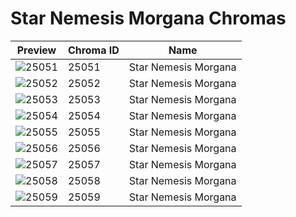 # Star Nemesis Morgana Chromas



| Preview | Chroma ID | Name |
|---------|-----------|------|
| ![25051](https://raw.communitydragon.org/latest/plugins/rcp-be-lol-game-data/global/default/v1/champion-chroma-images/25/25051.png) | 25051 | Star Nemesis Morgana |
| ![25052](https://raw.communitydragon.org/latest/plugins/rcp-be-lol-game-data/global/default/v1/champion-chroma-images/25/25052.png) | 25052 | Star Nemesis Morgana |
| ![25053](https://raw.communitydragon.org/latest/plugins/rcp-be-lol-game-data/global/default/v1/champion-chroma-images/25/25053.png) | 25053 | Star Nemesis Morgana |
| ![25054](https://raw.communitydragon.org/latest/plugins/rcp-be-lol-game-data/global/default/v1/champion-chroma-images/25/25054.png) | 25054 | Star Nemesis Morgana |
| ![25055](https://raw.communitydragon.org/latest/plugins/rcp-be-lol-game-data/global/default/v1/champion-chroma-images/25/25055.png) | 25055 | Star Nemesis Morgana |
| ![25056](https://raw.communitydragon.org/latest/plugins/rcp-be-lol-game-data/global/default/v1/champion-chroma-images/25/25056.png) | 25056 | Star Nemesis Morgana |
| ![25057](https://raw.communitydragon.org/latest/plugins/rcp-be-lol-game-data/global/default/v1/champion-chroma-images/25/25057.png) | 25057 | Star Nemesis Morgana |
| ![25058](https://raw.communitydragon.org/latest/plugins/rcp-be-lol-game-data/global/default/v1/champion-chroma-images/25/25058.png) | 25058 | Star Nemesis Morgana |
| ![25059](https://raw.communitydragon.org/latest/plugins/rcp-be-lol-game-data/global/default/v1/champion-chroma-images/25/25059.png) | 25059 | Star Nemesis Morgana |